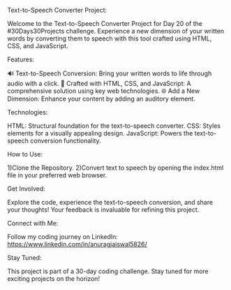 Text-to-Speech Converter Project:

Welcome to the Text-to-Speech Converter Project for Day 20 of the #30Days30Projects challenge. Experience a new dimension of your written words by converting them to speech with this tool crafted using HTML, CSS, and JavaScript.

Features:

🔊 Text-to-Speech Conversion: Bring your written words to life through audio with a click.
🚀 Crafted with HTML, CSS, and JavaScript: A comprehensive solution using key web technologies.
🌐 Add a New Dimension: Enhance your content by adding an auditory element.

Technologies:

HTML: Structural foundation for the text-to-speech converter.
CSS: Styles elements for a visually appealing design.
JavaScript: Powers the text-to-speech conversion functionality.

How to Use:

1)Clone the Repository.
2)Convert text to speech by opening the index.html file in your preferred web browser.

Get Involved:

Explore the code, experience the text-to-speech conversion, and share your thoughts! Your feedback is invaluable for refining this project.

Connect with Me:

Follow my coding journey on LinkedIn: https://www.linkedin.com/in/anuragjaiswal5826/

Stay Tuned:

This project is part of a 30-day coding challenge. Stay tuned for more exciting projects on the horizon!
